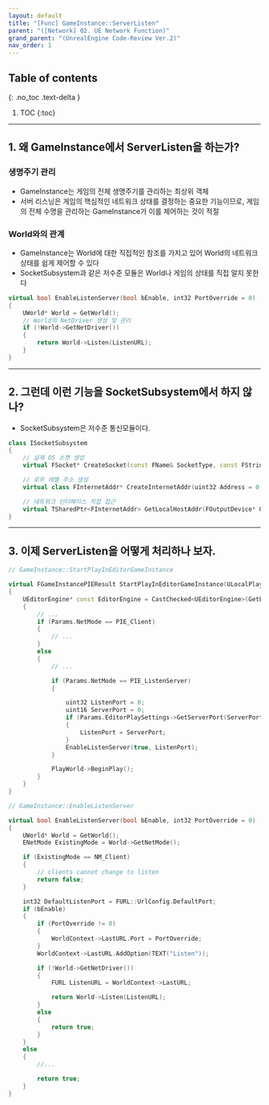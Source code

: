 ```yaml
---
layout: default
title: "[Func] GameInstance::ServerListen"
parent: "([Network] 02. UE Network Function)"
grand_parent: "(UnrealEngine Code-Review Ver.2)"
nav_order: 1
---
```


## Table of contents
{: .no_toc .text-delta }

1. TOC
{:toc}

---

## 1. 왜 GameInstance에서 ServerListen을 하는가?

### 생명주기 관리

* GameInstance는 게임의 전체 생명주기를 관리하는 최상위 객체
* 서버 리스닝은 게임의 핵심적인 네트워크 상태를 결정하는 중요한 기능이므로, 게임의 전체 수명을 관리하는 GameInstance가 이를 제어하는 것이 적절

### World와의 관계

* GameInstance는 World에 대한 직접적인 참조를 가지고 있어 World의 네트워크 상태를 쉽게 제어할 수 있다
* SocketSubsystem과 같은 저수준 모듈은 World나 게임의 상태를 직접 알지 못한다

```cpp
virtual bool EnableListenServer(bool bEnable, int32 PortOverride = 0)
{
    UWorld* World = GetWorld();
    // World의 NetDriver 생성 및 관리
    if (!World->GetNetDriver())
    {
        return World->Listen(ListenURL);
    }
}
```

---

## 2. 그런데 이런 기능을 SocketSubsystem에서 하지 않나?

* SocketSubsystem은 저수준 통신모듈이다.

```cpp
class ISocketSubsystem
{
    // 실제 OS 소켓 생성
    virtual FSocket* CreateSocket(const FName& SocketType, const FString& SocketDescription, bool bForceUDP = false) = 0;

    // 로우 레벨 주소 생성
    virtual class FInternetAddr* CreateInternetAddr(uint32 Address = 0, uint32 Port = 0) = 0;

    // 네트워크 인터페이스 직접 접근
    virtual TSharedPtr<FInternetAddr> GetLocalHostAddr(FOutputDevice* Out = nullptr, bool& bCanBindAll = true) = 0;
}
```

---

## 3. 이제 ServerListen을 어떻게 처리하나 보자.

```cpp
// GameInstance::StartPlayInEditorGameInstance

virtual FGameInstancePIEResult StartPlayInEditorGameInstance(ULocalPlayer* LocalPlayer, const FGameInstancePIEParameters& Params)
{
    UEditorEngine* const EditorEngine = CastChecked<UEditorEngine>(GetEngine());
    {
        // ...
        if (Params.NetMode == PIE_Client)
        {
            // ...
        }
        else
        {
            // ...

            if (Params.NetMode == PIE_ListenServer)
            {

                uint32 ListenPort = 0;
                uint16 ServerPort = 0;
                if (Params.EditorPlaySettings->GetServerPort(ServerPort))
                {
                    ListenPort = ServerPort;
                }
                EnableListenServer(true, ListenPort);
            }

            PlayWorld->BeginPlay();
        }
    }
}
```

```cpp
// GameInstance::EnableListenServer

virtual bool EnableListenServer(bool bEnable, int32 PortOverride = 0)
{
    UWorld* World = GetWorld();
    ENetMode ExistingMode = World->GetNetMode();

    if (ExistingMode == NM_Client)
    {
        // clients cannot change to listen
        return false;
    }

    int32 DefaultListenPort = FURL::UrlConfig.DefaultPort;
    if (bEnable)
    {
        if (PortOverride != 0)
        {
            WorldContext->LastURL.Port = PortOverride;
        }
        WorldContext->LastURL.AddOption(TEXT("Listen"));

        if (!World->GetNetDriver())
        {
            FURL ListenURL = WorldContext->LastURL;

            return World->Listen(ListenURL);
        }
        else
        {
            return true;
        }
    }
    else
    {
        //...

        return true;
    }
}
```